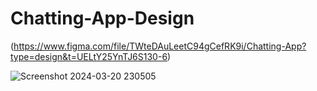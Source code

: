 # Chatting-App-Design

(https://www.figma.com/file/TWteDAuLeetC94gCefRK9i/Chatting-App?type=design&t=UELtY25YnTJ6S130-6)

![Screenshot 2024-03-20 230505](https://github.com/sakib404/Chatting-App-Design/assets/62664582/8d1fd344-54ad-4b89-ade7-dff2990a2e38)
